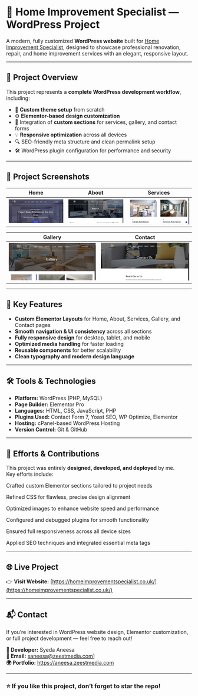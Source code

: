 # 🏡 Home Improvement Specialist — WordPress Project

A modern, fully customized **WordPress website** built for [Home Improvement Specialist](https://homeimprovementspecialist.co.uk/), designed to showcase professional renovation, repair, and home improvement services with an elegant, responsive layout.

---

## 🚀 Project Overview

This project represents a **complete WordPress development workflow**, including:

- 🎨 **Custom theme setup** from scratch  
- ⚙️ **Elementor-based design customization**  
- 🧩 Integration of **custom sections** for services, gallery, and contact forms  
- 💡 **Responsive optimization** across all devices  
- 🔍 SEO-friendly meta structure and clean permalink setup  
- 🛠️ WordPress plugin configuration for performance and security

---

## 📸 Project Screenshots

| Home | About | Services |
|------|--------|-----------|
| ![Home](https://github.com/Syedaaneesa/home-improvement/blob/main/Home--10-07-2025_08_05_PM.png) | ![About](https://github.com/Syedaaneesa/home-improvement/blob/main/About--10-07-2025_08_07_PM.png) | ![Services](https://github.com/Syedaaneesa/home-improvement/blob/main/Services--10-07-2025_08_07_PM.png) |

| Gallery | Contact |
|----------|----------|
| ![Gallery](https://github.com/Syedaaneesa/home-improvement/blob/main/Gallery--10-07-2025_08_06_PM.png) | ![Contact](https://github.com/Syedaaneesa/home-improvement/blob/main/Contact--10-07-2025_08_08_PM.png) |

---

## 🧱 Key Features

- **Custom Elementor Layouts** for Home, About, Services, Gallery, and Contact pages  
- **Smooth navigation & UI consistency** across all sections  
- **Fully responsive design** for desktop, tablet, and mobile  
- **Optimized media handling** for faster loading  
- **Reusable components** for better scalability  
- **Clean typography and modern design language**

---

## 🛠️ Tools & Technologies

- **Platform:** WordPress (PHP, MySQL)
- **Page Builder:** Elementor Pro  
- **Languages:** HTML, CSS, JavaScript, PHP  
- **Plugins Used:** Contact Form 7, Yoast SEO, WP Optimize, Elementor  
- **Hosting:** cPanel-based WordPress Hosting  
- **Version Control:** Git & GitHub  

---

## 💪 Efforts & Contributions

This project was entirely **designed, developed, and deployed** by me.  
Key efforts include:

Crafted custom Elementor sections tailored to project needs

Refined CSS for flawless, precise design alignment

Optimized images to enhance website speed and performance

Configured and debugged plugins for smooth functionality

Ensured full responsiveness across all device sizes

Applied SEO techniques and integrated essential meta tags

---

## 🌐 Live Project

👉 **Visit Website:** [https://homeimprovementspecialist.co.uk/](https://homeimprovementspecialist.co.uk/)

---

## 📬 Contact

If you’re interested in WordPress website design, Elementor customization, or full project development — feel free to reach out!

**👤 Developer:** Syeda Aneesa  
**📧 Email:** saneesa@zeestmedia.com]  
**🌍 Portfolio:** https://aneesa.zeestmedia.com

---

### ⭐ If you like this project, don’t forget to star the repo!
